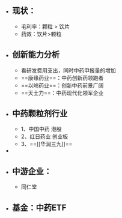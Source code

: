 - ## 现状：
	- 毛利率：颗粒 > 饮片
	- 药效：饮片>颗粒
- ## 创新能力分析
	- 看研发费用支出，同时中药申报量的增加
	- ==康缘药业==：中药创新药领跑者
	- ==以岭药业==：创新中药前景广阔
	- ==天士力==：中药现代化领军企业
- ## 中药颗粒剂行业
	- 1、中国中药   港股
	- 2、红日药业 创业板
	- 3、==[[华润三九]]==
-
- ## 中游企业：
	- 同仁堂
- ## 基金：中药ETF